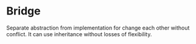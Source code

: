 # Bridge
Separate abstraction from implementation for change each other without conflict.
It can use inheritance without losses of flexibility.